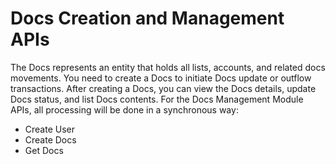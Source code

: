 # Docs Creation and Management APIs

The Docs represents an entity that holds all lists, accounts, and related docs movements. You need to create a Docs to initiate Docs update or outflow transactions. After creating a Docs, you can view the Docs details, update Docs status, and list Docs contents. For the Docs Management Module APIs, all processing will be done in a synchronous way:

- Create User
- Create Docs
- Get Docs
